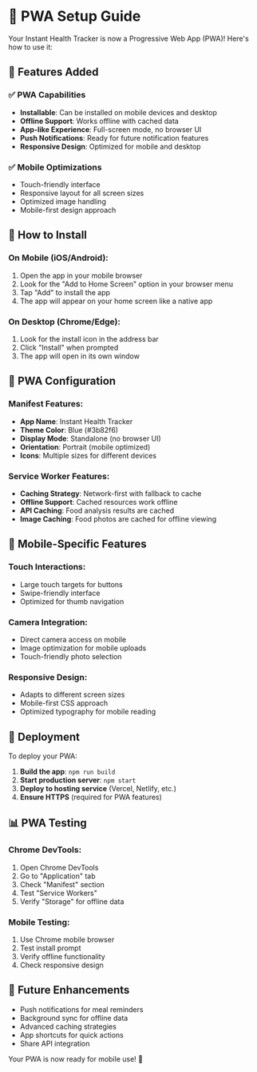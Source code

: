 # 📱 PWA Setup Guide

Your Instant Health Tracker is now a Progressive Web App (PWA)! Here's how to use it:

## 🚀 Features Added

### ✅ PWA Capabilities
- **Installable**: Can be installed on mobile devices and desktop
- **Offline Support**: Works offline with cached data
- **App-like Experience**: Full-screen mode, no browser UI
- **Push Notifications**: Ready for future notification features
- **Responsive Design**: Optimized for mobile and desktop

### ✅ Mobile Optimizations
- Touch-friendly interface
- Responsive layout for all screen sizes
- Optimized image handling
- Mobile-first design approach

## 📱 How to Install

### On Mobile (iOS/Android):
1. Open the app in your mobile browser
2. Look for the "Add to Home Screen" option in your browser menu
3. Tap "Add" to install the app
4. The app will appear on your home screen like a native app

### On Desktop (Chrome/Edge):
1. Look for the install icon in the address bar
2. Click "Install" when prompted
3. The app will open in its own window

## 🔧 PWA Configuration

### Manifest Features:
- **App Name**: Instant Health Tracker
- **Theme Color**: Blue (#3b82f6)
- **Display Mode**: Standalone (no browser UI)
- **Orientation**: Portrait (mobile optimized)
- **Icons**: Multiple sizes for different devices

### Service Worker Features:
- **Caching Strategy**: Network-first with fallback to cache
- **Offline Support**: Cached resources work offline
- **API Caching**: Food analysis results are cached
- **Image Caching**: Food photos are cached for offline viewing

## 🎯 Mobile-Specific Features

### Touch Interactions:
- Large touch targets for buttons
- Swipe-friendly interface
- Optimized for thumb navigation

### Camera Integration:
- Direct camera access on mobile
- Image optimization for mobile uploads
- Touch-friendly photo selection

### Responsive Design:
- Adapts to different screen sizes
- Mobile-first CSS approach
- Optimized typography for mobile reading

## 🚀 Deployment

To deploy your PWA:

1. **Build the app**: `npm run build`
2. **Start production server**: `npm start`
3. **Deploy to hosting service** (Vercel, Netlify, etc.)
4. **Ensure HTTPS** (required for PWA features)

## 📊 PWA Testing

### Chrome DevTools:
1. Open Chrome DevTools
2. Go to "Application" tab
3. Check "Manifest" section
4. Test "Service Workers"
5. Verify "Storage" for offline data

### Mobile Testing:
1. Use Chrome mobile browser
2. Test install prompt
3. Verify offline functionality
4. Check responsive design

## 🔮 Future Enhancements

- Push notifications for meal reminders
- Background sync for offline data
- Advanced caching strategies
- App shortcuts for quick actions
- Share API integration

Your PWA is now ready for mobile use! 🎉

